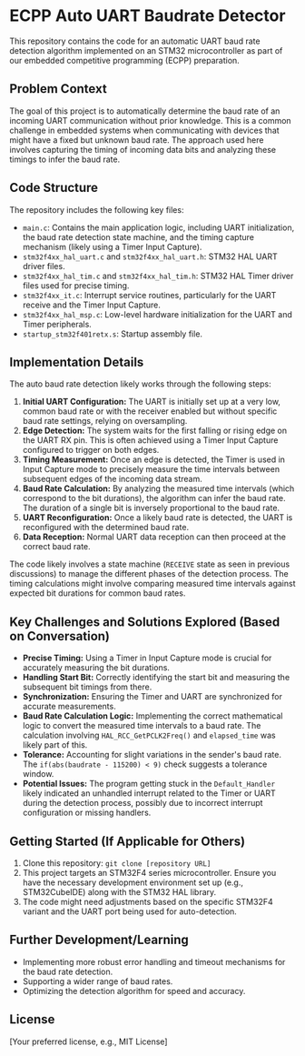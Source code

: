 # ECPP Auto UART Baudrate Detector

This repository contains the code for an automatic UART baud rate detection algorithm implemented on an STM32 microcontroller as part of our embedded competitive programming (ECPP) preparation.

## Problem Context

The goal of this project is to automatically determine the baud rate of an incoming UART communication without prior knowledge. This is a common challenge in embedded systems when communicating with devices that might have a fixed but unknown baud rate. The approach used here involves capturing the timing of incoming data bits and analyzing these timings to infer the baud rate.

## Code Structure

The repository includes the following key files:

* `main.c`: Contains the main application logic, including UART initialization, the baud rate detection state machine, and the timing capture mechanism (likely using a Timer Input Capture).
* `stm32f4xx_hal_uart.c` and `stm32f4xx_hal_uart.h`: STM32 HAL UART driver files.
* `stm32f4xx_hal_tim.c` and `stm32f4xx_hal_tim.h`: STM32 HAL Timer driver files used for precise timing.
* `stm32f4xx_it.c`: Interrupt service routines, particularly for the UART receive and the Timer Input Capture.
* `stm32f4xx_hal_msp.c`: Low-level hardware initialization for the UART and Timer peripherals.
* `startup_stm32f401retx.s`: Startup assembly file.

## Implementation Details

The auto baud rate detection likely works through the following steps:

1.  **Initial UART Configuration:** The UART is initially set up at a very low, common baud rate or with the receiver enabled but without specific baud rate settings, relying on oversampling.
2.  **Edge Detection:** The system waits for the first falling or rising edge on the UART RX pin. This is often achieved using a Timer Input Capture configured to trigger on both edges.
3.  **Timing Measurement:** Once an edge is detected, the Timer is used in Input Capture mode to precisely measure the time intervals between subsequent edges of the incoming data stream.
4.  **Baud Rate Calculation:** By analyzing the measured time intervals (which correspond to the bit durations), the algorithm can infer the baud rate. The duration of a single bit is inversely proportional to the baud rate.
5.  **UART Reconfiguration:** Once a likely baud rate is detected, the UART is reconfigured with the determined baud rate.
6.  **Data Reception:** Normal UART data reception can then proceed at the correct baud rate.

The code likely involves a state machine (`RECEIVE` state as seen in previous discussions) to manage the different phases of the detection process. The timing calculations might involve comparing measured time intervals against expected bit durations for common baud rates.

## Key Challenges and Solutions Explored (Based on Conversation)

* **Precise Timing:** Using a Timer in Input Capture mode is crucial for accurately measuring the bit durations.
* **Handling Start Bit:** Correctly identifying the start bit and measuring the subsequent bit timings from there.
* **Synchronization:** Ensuring the Timer and UART are synchronized for accurate measurements.
* **Baud Rate Calculation Logic:** Implementing the correct mathematical logic to convert the measured time intervals to a baud rate. The calculation involving `HAL_RCC_GetPCLK2Freq()` and `elapsed_time` was likely part of this.
* **Tolerance:** Accounting for slight variations in the sender's baud rate. The `if(abs(baudrate - 115200) < 9)` check suggests a tolerance window.
* **Potential Issues:** The program getting stuck in the `Default_Handler` likely indicated an unhandled interrupt related to the Timer or UART during the detection process, possibly due to incorrect interrupt configuration or missing handlers.

## Getting Started (If Applicable for Others)

1.  Clone this repository: `git clone [repository URL]`
2.  This project targets an STM32F4 series microcontroller. Ensure you have the necessary development environment set up (e.g., STM32CubeIDE) along with the STM32 HAL library.
3.  The code might need adjustments based on the specific STM32F4 variant and the UART port being used for auto-detection.

## Further Development/Learning

* Implementing more robust error handling and timeout mechanisms for the baud rate detection.
* Supporting a wider range of baud rates.
* Optimizing the detection algorithm for speed and accuracy.

## License

[Your preferred license, e.g., MIT License]
